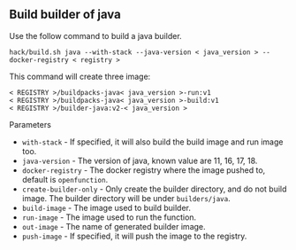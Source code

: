 ## Build builder of java

Use the follow command to build a java builder.

```shell
hack/build.sh java --with-stack --java-version < java_version > --docker-registry < registry >
```

This command will create three image:

```shell
< REGISTRY >/buildpacks-java< java_version >-run:v1
< REGISTRY >/buildpacks-java< java_version >-build:v1
< REGISTRY >/builder-java:v2-< java_version >
```

Parameters

- `with-stack` - If specified, it will also build the build image and run image too.
- `java-version` - The version of java, known value are 11, 16, 17, 18.
- `docker-registry` - The docker registry where the image pushed to, default is `openfunction`.
- `create-builder-only` - Only create the builder directory, and do not build image. The builder directory will be under `builders/java`.
- `build-image` - The image used to build builder.
- `run-image` - The image used to run the function.
- `out-image` - The name of generated builder image.
- `push-image` - If specified, it will push the image to the registry.